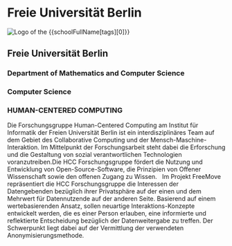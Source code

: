<div class="component-school">

# Freie Universität Berlin

<div>

![Logo of the {{schoolFullName[tags][0]}}](/assets/images/fub-logo.svg)

<div>

## Freie Universität Berlin
### Department of Mathematics and Computer Science
### Computer Science
### HUMAN-CENTERED COMPUTING

</div>

</div>

Die Forschungsgruppe Human-Centered Computing am Institut für Informatik der Freien Universität Berlin ist ein interdisziplinäres Team auf dem Gebiet des Collaborative Computing und der Mensch-Maschine-Interaktion. Im Mittelpunkt der Forschungsarbeit steht dabei die Erforschung und die Gestaltung von sozial verantwortlichen Technologien voranzutreiben.Die HCC Forschungsgruppe fördert die Nutzung und Entwicklung von Open-Source-Software, die Prinzipien von Offener Wissenschaft sowie den offenen Zugang zu Wissen.
 
Im Projekt FreeMove repräsentiert die HCC Forschungsgruppe die Interessen der Datengebenden bezüglich ihrer Privatsphäre auf der einen und dem Mehrwert für Datennutzende auf der anderen Seite. Basierend auf einem wertebasierenden Ansatz, sollen neuartige Interaktions-Konzepte entwickelt werden, die es einer Person erlauben, eine informierte und reflektierte Entscheidung bezüglich der Datenweitergabe zu treffen. Der Schwerpunkt liegt dabei auf der Vermittlung der verwendeten Anonymisierungsmethode.

</div>
